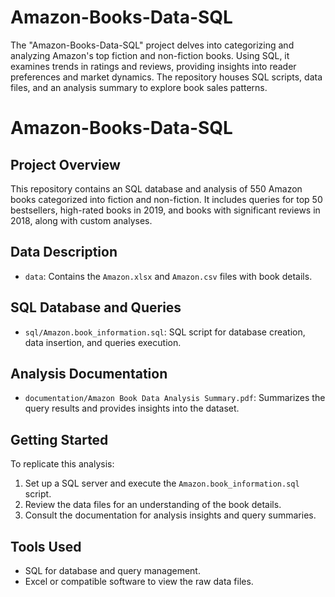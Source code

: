 # Amazon-Books-Data-SQL
The "Amazon-Books-Data-SQL" project delves into categorizing and analyzing Amazon's top fiction and non-fiction books. Using SQL, it examines trends in ratings and reviews, providing insights into reader preferences and market dynamics. The repository houses SQL scripts, data files, and an analysis summary to explore book sales patterns.


# Amazon-Books-Data-SQL

## Project Overview
This repository contains an SQL database and analysis of 550 Amazon books categorized into fiction and non-fiction. It includes queries for top 50 bestsellers, high-rated books in 2019, and books with significant reviews in 2018, along with custom analyses.

## Data Description
- `data`: Contains the `Amazon.xlsx` and `Amazon.csv` files with book details.

## SQL Database and Queries
- `sql/Amazon.book_information.sql`: SQL script for database creation, data insertion, and queries execution.

## Analysis Documentation
- `documentation/Amazon Book Data Analysis Summary.pdf`: Summarizes the query results and provides insights into the dataset.

## Getting Started
To replicate this analysis:
1. Set up a SQL server and execute the `Amazon.book_information.sql` script.
2. Review the data files for an understanding of the book details.
3. Consult the documentation for analysis insights and query summaries.

## Tools Used
- SQL for database and query management.
- Excel or compatible software to view the raw data files.

